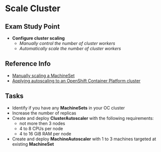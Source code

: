 # Scale Cluster

## Exam Study Point

* **Configure cluster scaling**
    * _Manually control the number of cluster workers_
    * _Automatically scale the number of cluster workers_

## Reference Info

* [Manually scaling a MachineSet](https://docs.openshift.com/container-platform/4.2/machine_management/manually-scaling-machineset.html)
* [Applying autoscaling to an OpenShift Container Platform cluster](https://docs.openshift.com/container-platform/4.2/machine_management/applying-autoscaling.html)

## Tasks

* Identify if you have any **MachineSets** in your OC cluster
* Increase the number of replicas
* Create and deploy **ClusterAutoscaler** with the following requirements:
    * not more then 3 nodes
    * 4 to 8 CPUs per node
    * 4 to 16 GiB RAM per node
* Create and deploy **MachineAutoscaler** with 1 to 3 machines targeted
    at existing **MachineSet**
